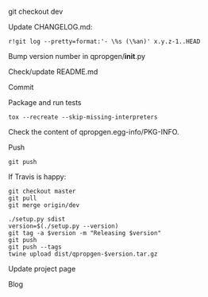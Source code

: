 git checkout dev

Update CHANGELOG.md:

    r!git log --pretty=format:'- \%s (\%an)' x.y.z-1..HEAD

Bump version number in qpropgen/__init__.py

Check/update README.md

Commit

Package and run tests

    tox --recreate --skip-missing-interpreters

Check the content of qpropgen.egg-info/PKG-INFO.

Push

    git push

If Travis is happy:

    git checkout master
    git pull
    git merge origin/dev

    ./setup.py sdist
    version=$(./setup.py --version)
    git tag -a $version -m "Releasing $version"
    git push
    git push --tags
    twine upload dist/qpropgen-$version.tar.gz

Update project page

Blog

